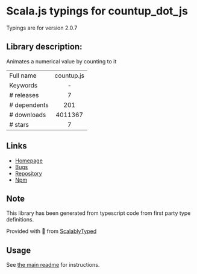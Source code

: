 
# Scala.js typings for countup_dot_js

Typings are for version 2.0.7

## Library description:
Animates a numerical value by counting to it

|                    |                 |
| ------------------ | :-------------: |
| Full name          | countup.js |
| Keywords           | - |
| # releases         | 7 |
| # dependents       | 201 |
| # downloads        | 4011367 |
| # stars            | 7 |

## Links
- [Homepage](https://github.com/inorganik/countUp.js#readme)
- [Bugs](https://github.com/inorganik/countUp.js/issues)
- [Repository](https://github.com/inorganik/countUp.js)
- [Npm](https://www.npmjs.com/package/countup.js)
    


## Note
This library has been generated from typescript code from first party type definitions.

Provided with :purple_heart: from [ScalablyTyped](https://github.com/oyvindberg/ScalablyTyped)

## Usage
See [the main readme](../../readme.md) for instructions.



